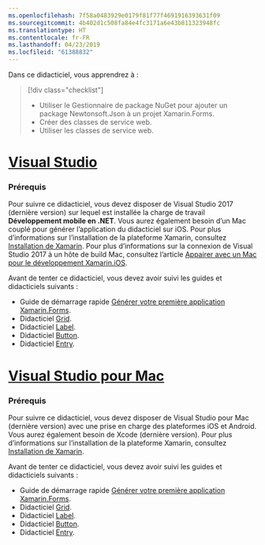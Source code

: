 ```yaml
---
ms.openlocfilehash: 7f58a0483929e0179f81f77f4691916393631f09
ms.sourcegitcommit: 4b402d1c508fa84e4fc3171a6e43b811323948fc
ms.translationtype: HT
ms.contentlocale: fr-FR
ms.lasthandoff: 04/23/2019
ms.locfileid: "61388832"
---
```

Dans ce didacticiel, vous apprendrez à :

> [!div class="checklist"]
> - Utiliser le Gestionnaire de package NuGet pour ajouter un package Newtonsoft.Json à un projet Xamarin.Forms.
> - Créer des classes de service web.
> - Utiliser les classes de service web.

# <a name="visual-studiotabvswin"></a>[Visual Studio](#tab/vswin)

### <a name="prerequisites"></a>Prérequis

Pour suivre ce didacticiel, vous devez disposer de Visual Studio 2017 (dernière version) sur lequel est installée la charge de travail **Développement mobile en .NET**. Vous aurez également besoin d’un Mac couplé pour générer l’application du didacticiel sur iOS. Pour plus d’informations sur l’installation de la plateforme Xamarin, consultez [Installation de Xamarin](~/get-started/installation/index.md). Pour plus d’informations sur la connexion de Visual Studio 2017 à un hôte de build Mac, consultez l’article [Appairer avec un Mac pour le développement Xamarin.iOS](~/ios/get-started/installation/windows/connecting-to-mac/index.md).

Avant de tenter ce didacticiel, vous devez avoir suivi les guides et didacticiels suivants :

- Guide de démarrage rapide [Générer votre première application Xamarin.Forms](~/get-started/first-app/index.md).
- Didacticiel [Grid](~/get-started/tutorials/grid/index.yml).
- Didacticiel [Label](~/get-started/tutorials/label/index.yml).
- Didacticiel [Button](~/get-started/tutorials/button/index.yml).
- Didacticiel [Entry](~/get-started/tutorials/entry/index.yml).

# <a name="visual-studio-for-mactabvsmac"></a>[Visual Studio pour Mac](#tab/vsmac)

### <a name="prerequisites"></a>Prérequis

Pour suivre ce didacticiel, vous devez disposer de Visual Studio pour Mac (dernière version) avec une prise en charge des plateformes iOS et Android. Vous aurez également besoin de Xcode (dernière version). Pour plus d’informations sur l’installation de la plateforme Xamarin, consultez [Installation de Xamarin](~/get-started/installation/index.md).

Avant de tenter ce didacticiel, vous devez avoir suivi les guides et didacticiels suivants :

- Guide de démarrage rapide [Générer votre première application Xamarin.Forms](~/get-started/first-app/index.md).
- Didacticiel [Grid](~/get-started/tutorials/grid/index.yml).
- Didacticiel [Label](~/get-started/tutorials/label/index.yml).
- Didacticiel [Button](~/get-started/tutorials/button/index.yml).
- Didacticiel [Entry](~/get-started/tutorials/entry/index.yml).
